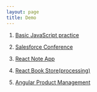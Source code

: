 ```yaml
---
layout: page
title: Demo
---
```




1. [Basic JavaScript practice](https://github.com/xy7313/FrontDemo)

2. [Salesforce Conference](https://conference-try2.herokuapp.com)

3. [React Note App](https://react-note-xy.herokuapp.com)

4. [React Book Store(processing)]()

5. [Angular Product Management](https://products-management.herokuapp.com/products/GDN-0011/Leaf%20Rake)
